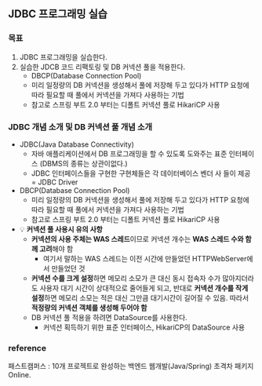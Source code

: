 ## JDBC 프로그래밍 실습

### **목표**
1. JDBC 프로그래밍을 실습한다.
2. 실습한 JDCB 코드 리팩토링 및 DB 커넥션 풀을 적용한다.
   - DBCP(Database Connection Pool)
   - 미리 일정량의 DB 커넥션을 생성해서 풀에 저장해 두고 있다가 HTTP 요청에 따라 필요할 때 풀에서 커넥션을 가져다 사용하는 기법
   - 참고로 스프링 부트 2.0 부터는 디폴트 커넥션 풀로 HikariCP 사용


### JDBC 개념 소개 및 DB 커넥션 풀 개념 소개
- JDBC(Java Database Connectivity)
    - 자바 애플리케이션에서 DB 프로그래밍을 할 수 있도록 도와주는 표준 인터페이스 (DBMS의 종류는 상관이없다.)
    - JDBC 인터페이스들을 구현한 구현체들은 각 데이터베이스 벤더 사 들이 제공 = JDBC Driver
- DBCP(Database Connection Pool)
    - 미리 일정량의 DB 커넥션을 생성해서 풀에 저장해 두고 있다가 HTTP 요청에 따라 필요할 때 풀에서 커넥션을 가져다 사용하는 기법
    - 참고로 스프링 부트 2.0 부터는 디폴트 커넥션 풀로 HikariCP 사용
- 💡 **커넥션 풀 사용시 유의 사항**
    - **커넥션의 사용 주체는 WAS 스레드**이므로 커넥션 개수는 **WAS 스레드 수와 함께 고려**해야 함
        - 여기서 말하는 WAS 스레드는 이전 시간에 만들었던 HTTPWebServer에서 만들었던 것
    - **커넥션 수를 크게 설정**하면 메모리 소모가 큰 대신 동시 접속자 수가 많아지더라도 사용자 대기 시간이 상대적으로 줄어들게 되고, 반대로 **커넥션 개수를 작게 설정**하면 메모리 소모는 적은 대신 그만큼 대기시간이 길어질 수 있음. 따라서 **적정량의 커넥션 객체를 생성해 두어야 함**
    - DB 커넥션 풀 적용을 하려면 DataSource를 사용한다.
        - 커넥션 획득하기 위한 표준 인터페이스, HikariCP의 DataSource 사용


### reference
패스트캠퍼스 : 10개 프로젝트로 완성하는 백엔드 웹개발(Java/Spring) 초격차 패키지 Online.
